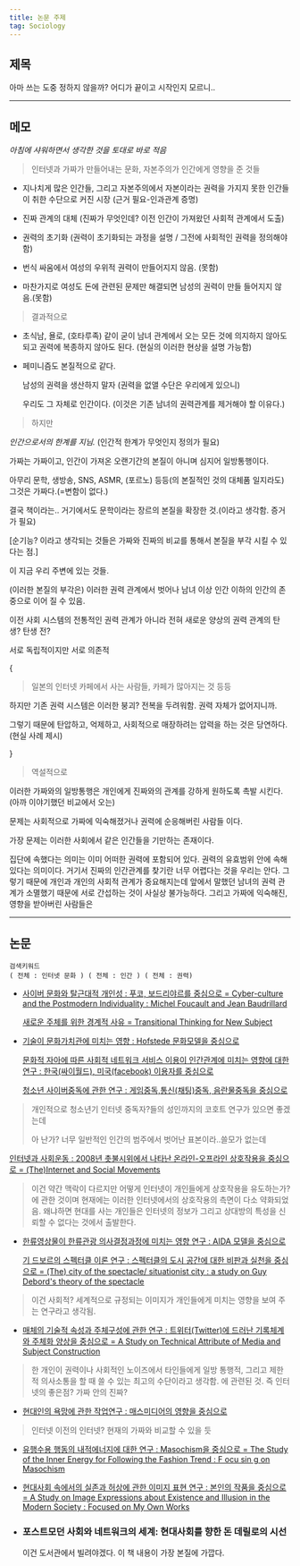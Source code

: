 ```yaml
---
title: 논문 주제
tag: Sociology
---
```




## 제목

아마 쓰는 도중 정하지 않을까? 어디가 끝이고 시작인지 모르니..



---

## 메모

_아침에 샤워하면서 생각한 것을 토대로 바로 적음_

> 인터넷과 가짜가 만들어내는 문화, 자본주의가 인간에게 영향을 준 것들

+ 지나치게 많은 인간들, 그리고 자본주의에서 자본이라는 권력을 가지지 못한 인간들이 취한 수단으로 커진 시장 (근거 필요-인과관계 증명)

+ 진짜 관계의 대체 (진짜가 무엇인데? 이전 인간이 가져왔던 사회적 관계에서 도출)
+ 권력의 초기화 (권력이 초기화되는 과정을 설명 / 그전에 사회적인 권력을 정의해야 함)
+ 번식 싸움에서 여성의 우위적 권력이 만들어지지 않음. (못함)
+ 마찬가지로 여성도 돈에 관련된 문제만 해결되면 남성의 권력이 만들 들어지지 않음.(못함)

> 결과적으로

+ 초식남, 욜로, (호타루족) 같이 굳이 남녀 관계에서 오는 모든 것에 의지하지 않아도 되고 권력에 복종하지 않아도 된다. (현실의 이러한 현상을 설명 가능함)

+ 페미니즘도 본질적으로 같다. 

  남성의 권력을 생산하지 말자 (권력을 없앨 수단은 우리에게 있으니)

  우리도 그 자체로 인간이다. (이것은 기존 남녀의 권력관계를 제거해야 할 이유다.)

> 하지만

_인간으로서의 한계를 지님._ (인간적 한계가 무엇인지 정의가 필요)

가짜는 가짜이고, 인간이 가져온 오랜기간의 본질이 아니며 심지어 일방통행이다.

아무리 문학, 생방송, SNS, ASMR, (포르노) 등등(의 본질적인 것의 대체품 일지라도) 그것은 가짜다.(=변함이 없다.)

 결국 책이라는.. 거기에서도 문학이라는 장르의 본질을 확장한 것.(이라고 생각함. 증거가 필요)

[순기능? 이라고 생각되는 것들은 가짜와 진짜의 비교를 통해서 본질을 부각 시킬 수 있다는 점.]

이 지금 우리 주변에 있는 것들.

(이러한 본질의 부각은) 이러한 권력 관계에서 벗어나 남녀 이상 인간 이하의 인간의 존중으로 이어 질 수 있음.

이전 사회 시스템의 전통적인 권력 관계가 아니라 전혀 새로운 양상의 권력 관계의 탄생? 탄생 전?

서로 독립적이지만 서로 의존적

{

> 일본의 인터넷 카페에서 사는 사람들, 카페가 많아지는 것 등등

하지만 기존 권력 시스템은 이러한 붕괴? 전복을 두려워함. 권력 자체가 없어지니까.

그렇기 때문에 탄압하고, 억제하고, 사회적으로 매장하려는 압력을 하는 것은 당연하다. (현실 사례 제시) 

}

> 역설적으로

이러한 가짜와의 일방통행은 개인에게 진짜와의 관계를 강하게 원하도록 촉발 시킨다. (아까 이야기했던 비교에서 오는)

문제는 사회적으로 가짜에 익숙해졌거나 권력에 순응해버린 사람들 이다.

가장 문제는 이러한 사회에서 같은 인간들을 기만하는 존재이다. 



집단에 속했다는 의미는 이미 어떠한 권력에 포함되어 있다. 권력의 유효범위 안에 속해있다는 의미이다. 거기서 진짜의 인간관계를 찾기란 너무 어렵다는 것을 우리는 안다. 그렇기 때문에 개인과 개인의 사회적 관계가 중요해지는데 앞에서 말했던 남녀의 권력 관계가 소멸했기 때문에 서로 간섭하는 것이 사실상 불가능하다. 그리고 가짜에 익숙해진, 영향을 받아버린 사람들은 



---

## 논문 

```
검색키워드
( 전체 : 인터넷 문화 ) ( 전체 : 인간 ) ( 전체 : 권력)
```

+ [사이버 문화와 탈근대적 개인성 : 푸코, 보드리야르를 중심으로 = Cyber-culture and the Postmodern Individuality : Michel Foucault and Jean Baudrillard](http://www.riss.kr/search/detail/DetailView.do?p_mat_type=be54d9b8bc7cdb09&control_no=8aca6f86ff306a20)

  [새로운 주체를 위한 경계적 사유 = Transitional Thinking for New Subject](http://www.riss.kr/search/detail/DetailView.do?p_mat_type=be54d9b8bc7cdb09&control_no=f1beba4d164567cfffe0bdc3ef48d419)



+ [기술이 문화가치관에 미치는 영향 : Hofstede 문화모델을 중심으로](http://www.riss.kr/search/detail/DetailView.do?p_mat_type=be54d9b8bc7cdb09&control_no=90392402f98f8044ffe0bdc3ef48d419)

  [문화적 자아에 따른 사회적 네트워크 서비스 이용이 인간관계에 미치는 영향에 대한 연구 : 한국(싸이월드), 미국(facebook) 이용자를 중심으로](http://www.riss.kr/search/detail/DetailView.do?p_mat_type=be54d9b8bc7cdb09&control_no=9b91a98af7c20979ffe0bdc3ef48d419)

  [청소년 사이버중독에 관한 연구 : 게임중독,통신(채팅)중독, 음란물중독을 중심으로](http://www.riss.kr/search/detail/DetailView.do?p_mat_type=be54d9b8bc7cdb09&control_no=19bfa32d15812c2b)

> 개인적으로 청소년기 인터넷 중독자?들의 성인까지의  코호트 연구가 있으면 좋겠는데
>
> 아 난가? 너무 일반적인 인간의 범주에서 벗어난 표본이라..쓸모가 없는데



[인터넷과 사회운동 : 2008년 촛불시위에서 나타난 온라인-오프라인 상호작용을 중심으로 = (The)Internet and Social Movements](http://www.riss.kr/search/detail/DetailView.do?p_mat_type=be54d9b8bc7cdb09&control_no=6f103ebd09393028ffe0bdc3ef48d419) 

>  이건 약간 맥락이 다르지만 어떻게 인터넷이 개인들에게 상호작용을 유도하는가?에 관한 것이며 현재에는 이러한 인터넷에서의 상호작용의 측면이 다소 약화되었음. 왜냐하면 현대를 사는 개인들은 인터넷의 정보가 그리고 상대방의 특성을 신뢰할 수 없다는 것에서 출발한다.



+ [한류영상물이 한류관광 의사결정과정에 미치는 영향 연구 : AIDA 모델을 중심으로](http://www.riss.kr/search/detail/DetailView.do?p_mat_type=be54d9b8bc7cdb09&control_no=38afec6648c0fb9effe0bdc3ef48d419) 

  [기 드보르의 스펙터클 이론 연구 : 스펙터클의 도시 공간에 대한 비판과 실천을 중심으로 = (The) city of the spectacle/ situationist city : a study on Guy Debord's theory of the spectacle](http://www.riss.kr/search/detail/DetailView.do?p_mat_type=be54d9b8bc7cdb09&control_no=fdb91d9e72f0b6d0)

> 이건 사회적? 세계적으로 규정되는 이미지가 개인들에게 미치는 영향을 보여 주는 연구라고 생각됨.

+ [매체의 기술적 속성과 주체구성에 관한 연구 : 트위터(Twitter)에 드러난 기록체계와 주체화 양상을 중심으로 = A Study on Technical Attribute of Media and Subject Construction](http://www.riss.kr/search/detail/DetailView.do?p_mat_type=be54d9b8bc7cdb09&control_no=28c71a0011e49bb2ffe0bdc3ef48d419)

> 한 개인이 권력이나 사회적인 노이즈에서 타인들에게 일방 통행적, 그리고 제한적 의사소통을 할 때 쓸 수 있는 최고의 수단이라고 생각함. 에 관련된 것. 즉 인터넷의 좋은점? 가짜 안의 진짜? 

+ [현대인의 욕망에 관한 작업연구 : 매스미디어의 영향을 중심으로](http://www.riss.kr/search/detail/DetailView.do?p_mat_type=be54d9b8bc7cdb09&control_no=526c9ac1d99830eeffe0bdc3ef48d419)

> 인터넷 이전의 인터넷? 현재의 가짜와 비교할 수 있을 듯

+ [유행수용 행동의 내적에너지에 대한 연구 : Masochism을 중심으로 = The Study of the Inner Energy for Following the Fashion Trend : F ocu sin g on Masochism](http://www.riss.kr/search/detail/DetailView.do?p_mat_type=be54d9b8bc7cdb09&control_no=a6d97b386c6fe21dffe0bdc3ef48d419)

+ [현대사회 속에서의 실존과 허상에 관한 이미지 표현 연구 : 본인의 작품을 중심으로 = A Study on Image Expressions about Existence and Illusion in the Modern Society : Focused on My Own Works](http://www.riss.kr/search/detail/DetailView.do?p_mat_type=be54d9b8bc7cdb09&control_no=a612b0b6ca8a4d24ffe0bdc3ef48d419)

+ ### 포스트모던 사회와 네트워크의 세계: 현대사회를 향한 돈 데릴로의 시선

  이건 도서관에서 빌려야겠다. 이 책 내용이 가장 본질에 가깝다.